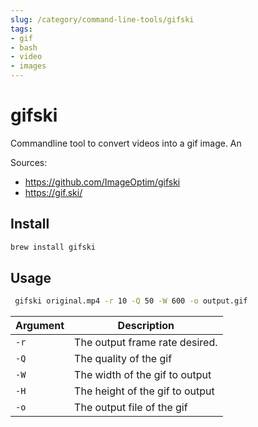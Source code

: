 ```yaml
---
slug: /category/command-line-tools/gifski
tags:
- gif
- bash
- video
- images
---
```

# gifski

Commandline tool to convert videos into a gif image. An 

Sources:
- https://github.com/ImageOptim/gifski
- https://gif.ski/

## Install
```bash
brew install gifski
```

## Usage
```bash
 gifski original.mp4 -r 10 -Q 50 -W 600 -o output.gif
 ```

|Argument|Description|
|---|---|
|`-r`|The output frame rate desired.|
|`-Q`|The quality of the gif|
|`-W`|The width of the gif to output|
|`-H`|The height of the gif to output|
|`-o`|The output file of the gif|
